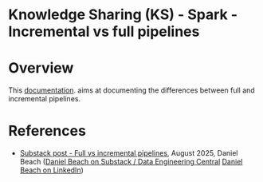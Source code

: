 Knowledge Sharing (KS) - Spark - Incremental vs full pipelines
==============================================================

# Overview
This [documentation](https://github.com/data-engineering-helpers/ks-cheat-sheets/blob/main/data-processing/spark/examples/001-incremental-vs-full/README.md).
aims at documenting the differences between full and incremental pipelines.

# References
* [Substack post - Full vs incremental pipelines](https://dataengineeringcentral.substack.com/p/full-vs-incremental-pipelines),
  August 2025, Daniel Beach
  ([Daniel Beach on Substack / Data Engineering Central](https://substack.com/@dataengineeringcentral)
  [Daniel Beach on LinkedIn](https://www.linkedin.com/in/daniel-beach-6ab8b4132/))


